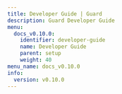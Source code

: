 ```yaml
---
title: Developer Guide | Guard
description: Guard Developer Guide
menu:
  docs_v0.10.0:
    identifier: developer-guide
    name: Developer Guide
    parent: setup
    weight: 40
menu_name: docs_v0.10.0
info:
  version: v0.10.0
---
```


